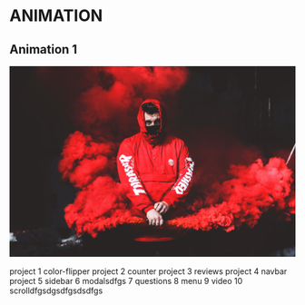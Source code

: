 # ANIMATION
## **Animation 1**
![](animation%201/2.jpg)

project 1 color-flipper
project 2 counter
project 3 reviews
project 4 navbar
project 5 sidebar
6 modalsdfgs
7 questions
8 menu
9 video
10 scrolldfgsdgsdfgsdsdfgs

